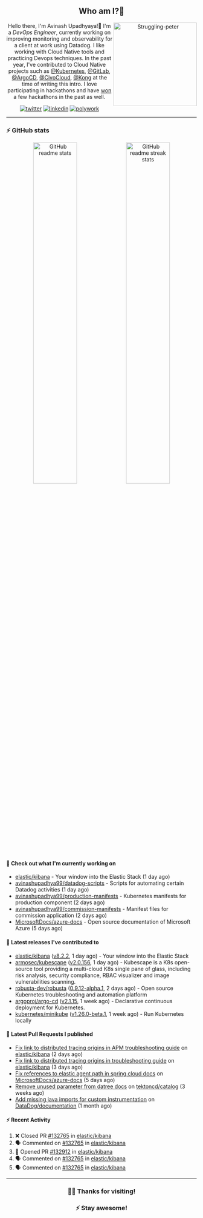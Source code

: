 <div align='center'>
  
## Who am I?🤔

<img align="right" width="220" src="https://media.giphy.com/media/YFkpsHWCsNUUo/giphy.gif" alt="Struggling-peter" />

Hello there, I'm Avinash Upadhyaya!👋 I'm a _DevOps Engineer_, currently working on improving monitoring and observability for a client at work using Datadog. I like working with Cloud Native tools and practicing Devops techniques. In the past year, I've contributed to Cloud Native projects such as [@Kubernetes](https://github.com/pulls?q=is%3Apr+author%3Aavinashupadhya99+archived%3Afalse+user%3Akubernetes), [@GitLab](https://gitlab.com/groups/gitlab-org/-/merge_requests?scope=all&state=all&author_username=avinashupadhya99), [@ArgoCD](https://github.com/pulls?q=is%3Apr+author%3Aavinashupadhya99+archived%3Afalse+user%3Aargoproj), [@CivoCloud](https://github.com/pulls?q=is%3Apr+author%3Aavinashupadhya99+archived%3Afalse+user%3Acivo), [@Kong](https://github.com/pulls?q=is%3Apr+author%3Aavinashupadhya99+archived%3Afalse+user%3AKong) at the time of writing this intro. I love participating in hackathons and have [won](https://devpost.com/avinashupadhya99) a few hackathons in the past as well.


[![twitter](https://img.shields.io/badge/-@avinash__ukr-%231DA1F2?style=for-the-badge&logo=twitter&logoColor=ffffff)](https://twitter.com/avinash_ukr)
[![linkedin](https://img.shields.io/badge/-Avinash%20Upadhyaya-%230A67C3?style=for-the-badge&logo=linkedin&logoColor=ffffff)](https://www.linkedin.com/in/avinash-upadhyaya/)
[![polywork](https://img.shields.io/badge/-@avinashupadhya99-%23338BFF?style=for-the-badge&logo=polywork&logoColor=ffffff)](https://www.polywork.com/avinashupadhya99)

---

</div>

### ⚡ GitHub stats

<p align="center">
  <img width="48%" src="https://github-readme-stats.vercel.app/api?username=avinashupadhya99&show_icons=true&theme=tokyonight" alt="GitHub readme stats" />
  <img width="48%" src="https://github-readme-streak-stats.herokuapp.com?user=avinashupadhya99&theme=dark&hide_border=true&date_format=M%20j%5B%2C%20Y%5D" alt="GitHub readme streak stats" />
</p>

#### 👷 Check out what I'm currently working on

- [elastic/kibana](https://github.com/elastic/kibana) - Your window into the Elastic Stack (1 day ago)
- [avinashupadhya99/datadog-scripts](https://github.com/avinashupadhya99/datadog-scripts) - Scripts for automating certain Datadog activities (1 day ago)
- [avinashupadhya99/production-manifests](https://github.com/avinashupadhya99/production-manifests) - Kubernetes manifests for production  component (2 days ago)
- [avinashupadhya99/commission-manifests](https://github.com/avinashupadhya99/commission-manifests) - Manifest files for commission application (2 days ago)
- [MicrosoftDocs/azure-docs](https://github.com/MicrosoftDocs/azure-docs) - Open source documentation of Microsoft Azure (5 days ago)

#### 🔭 Latest releases I've contributed to

- [elastic/kibana](https://github.com/elastic/kibana) ([v8.2.2](https://github.com/elastic/kibana/releases/tag/v8.2.2), 1 day ago) - Your window into the Elastic Stack
- [armosec/kubescape](https://github.com/armosec/kubescape) ([v2.0.156](https://github.com/armosec/kubescape/releases/tag/v2.0.156), 1 day ago) - Kubescape is a K8s open-source tool providing a multi-cloud K8s single pane of glass, including risk analysis, security compliance, RBAC visualizer and image vulnerabilities scanning. 
- [robusta-dev/robusta](https://github.com/robusta-dev/robusta) ([0.9.12-alpha.1](https://github.com/robusta-dev/robusta/releases/tag/0.9.12-alpha.1), 2 days ago) - Open source Kubernetes troubleshooting and automation platform
- [argoproj/argo-cd](https://github.com/argoproj/argo-cd) ([v2.1.15](https://github.com/argoproj/argo-cd/releases/tag/v2.1.15), 1 week ago) - Declarative continuous deployment for Kubernetes.
- [kubernetes/minikube](https://github.com/kubernetes/minikube) ([v1.26.0-beta.1](https://github.com/kubernetes/minikube/releases/tag/v1.26.0-beta.1), 1 week ago) - Run Kubernetes locally

#### 🔨 Latest Pull Requests I published

- [Fix link to distributed tracing origins in APM troubleshooting guide](https://github.com/elastic/kibana/pull/132912) on [elastic/kibana](https://github.com/elastic/kibana) (2 days ago)
- [Fix link to distributed tracing origins in troubleshooting guide](https://github.com/elastic/kibana/pull/132765) on [elastic/kibana](https://github.com/elastic/kibana) (3 days ago)
- [Fix references to elastic agent path in spring cloud docs](https://github.com/MicrosoftDocs/azure-docs/pull/93254) on [MicrosoftDocs/azure-docs](https://github.com/MicrosoftDocs/azure-docs) (5 days ago)
- [Remove unused parameter from datree docs](https://github.com/tektoncd/catalog/pull/972) on [tektoncd/catalog](https://github.com/tektoncd/catalog) (3 weeks ago)
- [Add missing java imports for custom instrumentation](https://github.com/DataDog/documentation/pull/13814) on [DataDog/documentation](https://github.com/DataDog/documentation) (1 month ago)

#### ⚡ Recent Activity

<!--START_SECTION:activity-->
1. ❌ Closed PR [#132765](https://github.com/elastic/kibana/pull/132765) in [elastic/kibana](https://github.com/elastic/kibana)
2. 🗣 Commented on [#132765](https://github.com/elastic/kibana/issues/132765) in [elastic/kibana](https://github.com/elastic/kibana)
3. 💪 Opened PR [#132912](https://github.com/elastic/kibana/pull/132912) in [elastic/kibana](https://github.com/elastic/kibana)
4. 🗣 Commented on [#132765](https://github.com/elastic/kibana/issues/132765) in [elastic/kibana](https://github.com/elastic/kibana)
5. 🗣 Commented on [#132765](https://github.com/elastic/kibana/issues/132765) in [elastic/kibana](https://github.com/elastic/kibana)
<!--END_SECTION:activity-->



---

<div align='center'>
  
### 🙇‍♂️ Thanks for visiting!
### ⚡ Stay awesome!
  
</div>


